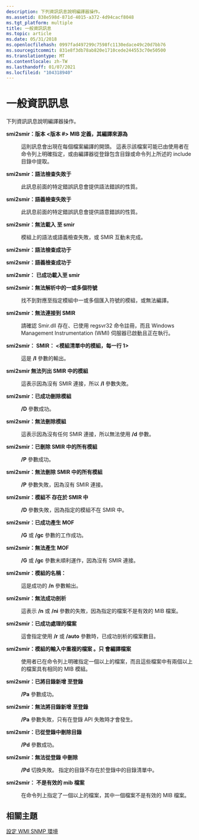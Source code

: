 ```yaml
---
description: 下列資訊訊息說明編譯器操作。
ms.assetid: 838e598d-871d-4015-a372-4d94cacf8048
ms.tgt_platform: multiple
title: 一般資訊訊息
ms.topic: article
ms.date: 05/31/2018
ms.openlocfilehash: 0997fad497299c7598fc1130edace49c20d7bb76
ms.sourcegitcommit: 831e8f3db78ab820e1710cede244553c70e50500
ms.translationtype: MT
ms.contentlocale: zh-TW
ms.lasthandoff: 01/07/2021
ms.locfileid: "104318940"
---
```

# <a name="general-information-messages"></a>一般資訊訊息

下列資訊訊息說明編譯器操作。

<dl> <dt>

<span id="smi2smir__Version__version____MIB_definitions_compiled_from__file_name_"></span><span id="smi2smir__version__version____mib_definitions_compiled_from__file_name_"></span><span id="SMI2SMIR__VERSION__VERSION____MIB_DEFINITIONS_COMPILED_FROM__FILE_NAME_"></span>**smi2smir：版本 <版本 \#> MIB 定義，其編譯來源為 <file name>**
</dt> <dd>

這則訊息會出現在每個檔案編譯的開頭。 這表示該檔案可能已由使用者在命令列上明確指定，或由編譯器從登錄包含目錄或命令列上所述的 include 目錄中提取。

</dd> <dt>

<span id="smi2smir__Syntax_check_failed_on__file_name_"></span><span id="smi2smir__syntax_check_failed_on__file_name_"></span><span id="SMI2SMIR__SYNTAX_CHECK_FAILED_ON__FILE_NAME_"></span>**smi2smir：語法檢查失敗于 <file name>**
</dt> <dd>

此訊息前面的特定錯誤訊息會提供語法錯誤的性質。

</dd> <dt>

<span id="smi2smir__Semantic_check_failed_on__file_name_"></span><span id="smi2smir__semantic_check_failed_on__file_name_"></span><span id="SMI2SMIR__SEMANTIC_CHECK_FAILED_ON__FILE_NAME_"></span>**smi2smir：語義檢查失敗于 <file name>**
</dt> <dd>

此訊息前面的特定錯誤訊息會提供語意錯誤的性質。

</dd> <dt>

<span id="smi2smir__Could_not_load__file_name__into_the_smir"></span><span id="smi2smir__could_not_load__file_name__into_the_smir"></span><span id="SMI2SMIR__COULD_NOT_LOAD__FILE_NAME__INTO_THE_SMIR"></span>**smi2smir：無法載入 <file name> 至 smir**
</dt> <dd>

模組上的語法或語義檢查失敗，或 SMIR 互動未完成。

</dd> <dt>

<span id="smi2smir__Syntax_check_successful_on__file_name_"></span><span id="smi2smir__syntax_check_successful_on__file_name_"></span><span id="SMI2SMIR__SYNTAX_CHECK_SUCCESSFUL_ON__FILE_NAME_"></span>**smi2smir：語法檢查成功于 <file name>**
</dt> <dd></dd> <dt>

<span id="smi2smir__Semantic_check_successful_on__file_name_"></span><span id="smi2smir__semantic_check_successful_on__file_name_"></span><span id="SMI2SMIR__SEMANTIC_CHECK_SUCCESSFUL_ON__FILE_NAME_"></span>**smi2smir：語義檢查成功于 <file name>**
</dt> <dd></dd> <dt>

<span id="smi2smir__Loaded__file_name__successfully_into_the_smir"></span><span id="smi2smir__loaded__file_name__successfully_into_the_smir"></span><span id="SMI2SMIR__LOADED__FILE_NAME__SUCCESSFULLY_INTO_THE_SMIR"></span>**smi2smir： <file name> 已成功載入至 smir**
</dt> <dd></dd> <dt>

<span id="smi2smir__Could_not_resolve_one_or_more_symbols_in__module_name_"></span><span id="smi2smir__could_not_resolve_one_or_more_symbols_in__module_name_"></span><span id="SMI2SMIR__COULD_NOT_RESOLVE_ONE_OR_MORE_SYMBOLS_IN__MODULE_NAME_"></span>**smi2smir：無法解析中的一或多個符號 <module name>**
</dt> <dd>

找不到對應至指定模組中一或多個匯入符號的模組，或無法編譯。

</dd> <dt>

<span id="smi2smir__Could_not_connect_to_the_SMIR"></span><span id="smi2smir__could_not_connect_to_the_smir"></span><span id="SMI2SMIR__COULD_NOT_CONNECT_TO_THE_SMIR"></span>**smi2smir：無法連接到 SMIR**
</dt> <dd>

請確認 Smir.dll 存在、已使用 regsvr32 命令註冊，而且 Windows Management Instrumentation (WMI) 伺服器已啟動且正在執行。

</dd> <dt>

<span id="smi2smir__Modules_in_the_SMIR___list_of_modules__1_on_each_line_"></span><span id="smi2smir__modules_in_the_smir___list_of_modules__1_on_each_line_"></span><span id="SMI2SMIR__MODULES_IN_THE_SMIR___LIST_OF_MODULES__1_ON_EACH_LINE_"></span>**smi2smir： SMIR： <模組清單中的模組，每一行 1>**
</dt> <dd>

這是 **/l** 參數的輸出。

</dd> <dt>

<span id="smi2smir_Could_not_list_the_modules_in_the_SMIR"></span><span id="smi2smir_could_not_list_the_modules_in_the_smir"></span><span id="SMI2SMIR_COULD_NOT_LIST_THE_MODULES_IN_THE_SMIR"></span>**smi2smir 無法列出 SMIR 中的模組**
</dt> <dd>

這表示因為沒有 SMIR 連接，所以 **/l** 參數失敗。

</dd> <dt>

<span id="smi2smir__Deleted_module__module_name__successfully"></span><span id="smi2smir__deleted_module__module_name__successfully"></span><span id="SMI2SMIR__DELETED_MODULE__MODULE_NAME__SUCCESSFULLY"></span>**smi2smir：已成功刪除模組 <module name>**
</dt> <dd>

**/D** 參數成功。

</dd> <dt>

<span id="smi2smir__Could_not_delete_module__module_name_"></span><span id="smi2smir__could_not_delete_module__module_name_"></span><span id="SMI2SMIR__COULD_NOT_DELETE_MODULE__MODULE_NAME_"></span>**smi2smir：無法刪除模組 <module name>**
</dt> <dd>

這表示因為沒有任何 SMIR 連接，所以無法使用 **/d** 參數。

</dd> <dt>

<span id="smi2smir__Deleted_all_the_modules_in_the_SMIR"></span><span id="smi2smir__deleted_all_the_modules_in_the_smir"></span><span id="SMI2SMIR__DELETED_ALL_THE_MODULES_IN_THE_SMIR"></span>**smi2smir：已刪除 SMIR 中的所有模組**
</dt> <dd>

**/P** 參數成功。

</dd> <dt>

<span id="smi2smir__Could_not_delete_all_the_modules_in_the_SMIR"></span><span id="smi2smir__could_not_delete_all_the_modules_in_the_smir"></span><span id="SMI2SMIR__COULD_NOT_DELETE_ALL_THE_MODULES_IN_THE_SMIR"></span>**smi2smir：無法刪除 SMIR 中的所有模組**
</dt> <dd>

**/P** 參數失敗，因為沒有 SMIR 連接。

</dd> <dt>

<span id="smi2smir__Module__module_name__does_not_exist_in_the_SMIR"></span><span id="smi2smir__module__module_name__does_not_exist_in_the_smir"></span><span id="SMI2SMIR__MODULE__MODULE_NAME__DOES_NOT_EXIST_IN_THE_SMIR"></span>**smi2smir：模組不 <module name> 存在於 SMIR 中**
</dt> <dd>

**/D** 參數失敗，因為指定的模組不在 SMIR 中。

</dd> <dt>

<span id="smi2smir__Generated_MOF_successfully"></span><span id="smi2smir__generated_mof_successfully"></span><span id="SMI2SMIR__GENERATED_MOF_SUCCESSFULLY"></span>**smi2smir：已成功產生 MOF**
</dt> <dd>

**/G** 或 **/gc** 參數的工作成功。

</dd> <dt>

<span id="smi2smir__Could_not_generate_MOF"></span><span id="smi2smir__could_not_generate_mof"></span><span id="SMI2SMIR__COULD_NOT_GENERATE_MOF"></span>**smi2smir：無法產生 MOF**
</dt> <dd>

**/G** 或 **/gc** 參數未順利運作，因為沒有 SMIR 連接。

</dd> <dt>

<span id="smi2smir__Name_of_the_module___module_name_"></span><span id="smi2smir__name_of_the_module___module_name_"></span><span id="SMI2SMIR__NAME_OF_THE_MODULE___MODULE_NAME_"></span>**smi2smir：模組的名稱： <module name>**
</dt> <dd>

這是成功的 **/n** 參數輸出。

</dd> <dt>

<span id="smi2smir__Could_not_parse__file_name__successfully"></span><span id="smi2smir__could_not_parse__file_name__successfully"></span><span id="SMI2SMIR__COULD_NOT_PARSE__FILE_NAME__SUCCESSFULLY"></span>**smi2smir：無法成功剖析 <file name>**
</dt> <dd>

這表示 **/n** 或 **/ni** 參數的失敗，因為指定的檔案不是有效的 MIB 檔案。

</dd> <dt>

<span id="smi2smir__Processed__number__files_successfully"></span><span id="smi2smir__processed__number__files_successfully"></span><span id="SMI2SMIR__PROCESSED__NUMBER__FILES_SUCCESSFULLY"></span>**smi2smir：已成功處理的檔案 <number>**
</dt> <dd>

這會指定使用 **/r** 或 **/auto** 參數時，已成功剖析的檔案數目。

</dd> <dt>

<span id="smi2smir__Repeated_files_in_the_input_for_module__module_name_._Only_the_file__file_name__will_be_compiled"></span><span id="smi2smir__repeated_files_in_the_input_for_module__module_name_._only_the_file__file_name__will_be_compiled"></span><span id="SMI2SMIR__REPEATED_FILES_IN_THE_INPUT_FOR_MODULE__MODULE_NAME_._ONLY_THE_FILE__FILE_NAME__WILL_BE_COMPILED"></span>**smi2smir：模組的輸入中重複的檔案 <module name> 。只 <file name> 會編譯檔案**
</dt> <dd>

使用者已在命令列上明確指定一個以上的檔案，而且這些檔案中有兩個以上的檔案具有相同的 MIB 模組。

</dd> <dt>

<span id="smi2smir__Added_directory__directory_name__to_the_registry"></span><span id="smi2smir__added_directory__directory_name__to_the_registry"></span><span id="SMI2SMIR__ADDED_DIRECTORY__DIRECTORY_NAME__TO_THE_REGISTRY"></span>**smi2smir：已將目錄新增 <directory name> 至登錄**
</dt> <dd>

**/Pa** 參數成功。

</dd> <dt>

<span id="smi2smir__Could_not_add_directory__directory_name__to_the_registry"></span><span id="smi2smir__could_not_add_directory__directory_name__to_the_registry"></span><span id="SMI2SMIR__COULD_NOT_ADD_DIRECTORY__DIRECTORY_NAME__TO_THE_REGISTRY"></span>**smi2smir：無法將目錄新增 <directory name> 至登錄**
</dt> <dd>

**/Pa** 參數失敗，只有在登錄 API 失敗時才會發生。

</dd> <dt>

<span id="smi2smir__Deleted_directory__directory_name__from_the_registry"></span><span id="smi2smir__deleted_directory__directory_name__from_the_registry"></span><span id="SMI2SMIR__DELETED_DIRECTORY__DIRECTORY_NAME__FROM_THE_REGISTRY"></span>**smi2smir：已從登錄中刪除目錄 <directory name>**
</dt> <dd>

**/Pd** 參數成功。

</dd> <dt>

<span id="smi2smir__Could_not_delete__directory_name__from_the_registry"></span><span id="smi2smir__could_not_delete__directory_name__from_the_registry"></span><span id="SMI2SMIR__COULD_NOT_DELETE__DIRECTORY_NAME__FROM_THE_REGISTRY"></span>**smi2smir：無法從登錄 <directory name> 中刪除**
</dt> <dd>

**/Pd** 切換失敗。 指定的目錄不存在於登錄中的目錄清單中。

</dd> <dt>

<span id="smi2smir___file_name__is_not_a_valid_mib_file"></span><span id="SMI2SMIR___FILE_NAME__IS_NOT_A_VALID_MIB_FILE"></span>**smi2smir： <file name> 不是有效的 mib 檔案**
</dt> <dd>

在命令列上指定了一個以上的檔案，其中一個檔案不是有效的 MIB 檔案。

</dd> </dl>

## <a name="related-topics"></a>相關主題

<dl> <dt>

[設定 WMI SNMP 環境](setting-up-the-wmi-snmp-environment.md)
</dt> </dl>

 

 



